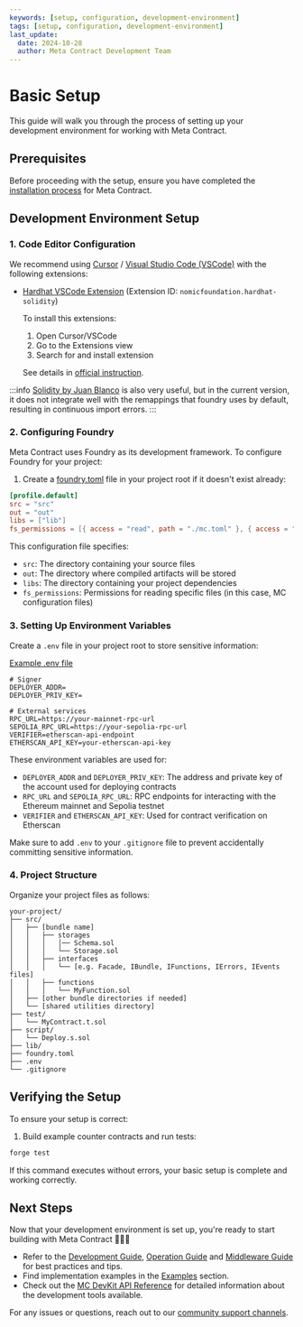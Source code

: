 ```yaml
---
keywords: [setup, configuration, development-environment]
tags: [setup, configuration, development-environment]
last_update:
  date: 2024-10-28
  author: Meta Contract Development Team
---
```


# Basic Setup

This guide will walk you through the process of setting up your development environment for working with Meta Contract.

## Prerequisites

Before proceeding with the setup, ensure you have completed the [installation process](01-installation.md) for Meta Contract.

## Development Environment Setup

### 1. Code Editor Configuration

We recommend using [Cursor](https://www.cursor.sh/) / [Visual Studio Code (VSCode)](https://code.visualstudio.com/) with the following extensions:

- [Hardhat VSCode Extension](https://marketplace.visualstudio.com/items?itemName=NomicFoundation.hardhat-solidity) (Extension ID: `nomicfoundation.hardhat-solidity`)

  To install this extensions:
  1. Open Cursor/VSCode
  2. Go to the Extensions view
  3. Search for and install extension

  See details in [official instruction](https://marketplace.visualstudio.com/items?itemName=NomicFoundation.hardhat-solidity#installation).

:::info
[Solidity by Juan Blanco](https://github.com/juanfranblanco/vscode-solidity) is also very useful, but in the current version, it does not integrate well with the remappings that foundry uses by default, resulting in continuous import errors.
:::

### 2. Configuring Foundry

Meta Contract uses Foundry as its development framework. To configure Foundry for your project:

1. Create a [foundry.toml](https://github.com/metacontract/template/blob/main/foundry.toml) file in your project root if it doesn't exist already:

```toml
[profile.default]
src = "src"
out = "out"
libs = ["lib"]
fs_permissions = [{ access = "read", path = "./mc.toml" }, { access = "read", path = "./lib/mc/mc.toml" }]
```

This configuration file specifies:
- `src`: The directory containing your source files
- `out`: The directory where compiled artifacts will be stored
- `libs`: The directory containing your project dependencies
- `fs_permissions`: Permissions for reading specific files (in this case, MC configuration files)

### 3. Setting Up Environment Variables

Create a `.env` file in your project root to store sensitive information:

[Example .env file](https://github.com/metacontract/template/blob/main/.env.sample)

```
# Signer
DEPLOYER_ADDR=
DEPLOYER_PRIV_KEY=

# External services
RPC_URL=https://your-mainnet-rpc-url
SEPOLIA_RPC_URL=https://your-sepolia-rpc-url
VERIFIER=etherscan-api-endpoint
ETHERSCAN_API_KEY=your-etherscan-api-key
```

These environment variables are used for:
- `DEPLOYER_ADDR` and `DEPLOYER_PRIV_KEY`: The address and private key of the account used for deploying contracts
- `RPC_URL` and `SEPOLIA_RPC_URL`: RPC endpoints for interacting with the Ethereum mainnet and Sepolia testnet
- `VERIFIER` and `ETHERSCAN_API_KEY`: Used for contract verification on Etherscan

Make sure to add `.env` to your `.gitignore` file to prevent accidentally committing sensitive information.

### 4. Project Structure

Organize your project files as follows:

```
your-project/
├── src/
│   ├── [bundle name]
│   │   ├── storages
│   │   │   │── Schema.sol
│   │   │   └── Storage.sol
│   │   ├── interfaces
│   │   │   └── [e.g. Facade, IBundle, IFunctions, IErrors, IEvents files]
│   │   ├── functions
│   │   │   └── MyFunction.sol
│   ├── [other bundle directories if needed]
│   └── [shared utilities directory]
├── test/
│   └── MyContract.t.sol
├── script/
│   └── Deploy.s.sol
├── lib/
├── foundry.toml
├── .env
└── .gitignore
```

## Verifying the Setup

To ensure your setup is correct:

1. Build example counter contracts and run tests:

```bash
forge test
```

If this command executes without errors, your basic setup is complete and working correctly.

## Next Steps

Now that your development environment is set up, you're ready to start building with Meta Contract 🚀🚀🚀

- Refer to the [Development Guide](../02-development/), [Operation Guide](../03-operation/) and [Middleware Guide](../04-middleware/) for best practices and tips.
- Find implementation examples in the [Examples](../04-examples/) section.
- Check out the [MC DevKit API Reference](../../03-api/) for detailed information about the development tools available.

For any issues or questions, reach out to our [community support channels](https://github.com/metacontract/mc/discussions).
